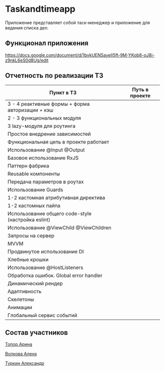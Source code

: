 # Taskandtimeapp

Приложение представляет собой таск-менеджер и приложение для ведения списка дел.

## Функционал приложения

https://docs.google.com/document/d/1bvkUENSayelI5ft-9M-YKob8-oJ8i-z9nkL6eS0d8Ug/edit

## Отчетность по реализации ТЗ

| Пункт в ТЗ                                         | Путь в проекте |
| -------------------------------------------------- | -------------- |
| 3 - 4 реактивные формы + форма авторизации + кэш   |                |
| 2 - 3 функциональных модуля                        |                |
| 3 lazy-модуля для роутинга                         |                |
| Простое внедрение зависимостей                     |                |
| Функциональная цепь в проекте работает             |                |
| Использование @Input @Output                       |                |
| Базовое использование RxJS                         |                |
| Паттерн фабрика                                    |                |
| Reusable компоненты                                |                |
| Передача параметров в роутах                       |                |
| Использование Guards                               |                |
| 1-2 кастомная атрибутивная директива               |                |
| 1-2 кастомных пайпа                                |                |
| Использование общего code-style (настройка eslint) |                |
| Использование @ViewChild @ViewChildren             |                |
| Запросы на сервер                                  |                |
| MVVM                                               |                |
| Продвинутое использование DI                       |                |
| Хлебные крошки                                     |                |
| Использование @HostListeners                       |                |
| Обработка ошибок. Global error handler             |                |
| Динамический рендер                                |                |
| Адаптивность                                       |                |
| Скелетоны                                          |                |
| Анимации                                           |                |
| Глобальный сервис событий                          |                |

## Состав участников

[Топор Арина](https://github.com/ArinaTopor)

[Волкова Алена](https://github.com/nenichv)

[Туркин Александр](https://github.com/Profitro1ka)
